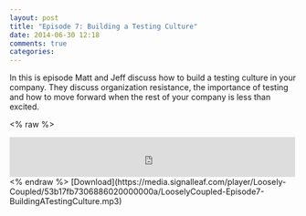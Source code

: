 ```yaml
---
layout: post
title: "Episode 7: Building a Testing Culture"
date: 2014-06-30 12:18
comments: true
categories: 
---
```

In this is episode Matt and Jeff discuss how to build a testing culture in your company. They discuss organization resistance, the importance of testing and how to move forward when the rest of your company is less than excited.

<% raw %>
<iframe src="https://media.signalleaf.com/player/Loosely-Coupled/53b17fb7306886020000000a/" width="500" height="70" frameborder="0"></iframe>
<% endraw %>
[Download](https://media.signalleaf.com/player/Loosely-Coupled/53b17fb7306886020000000a/LooselyCoupled-Episode7-BuildingATestingCulture.mp3)
